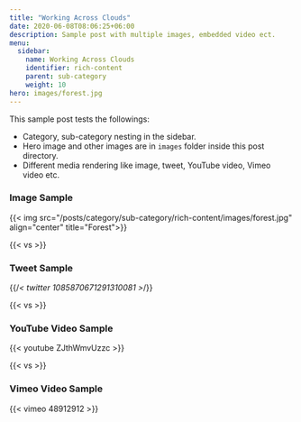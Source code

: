 ```yaml
---
title: "Working Across Clouds"
date: 2020-06-08T08:06:25+06:00
description: Sample post with multiple images, embedded video ect.
menu:
  sidebar:
    name: Working Across Clouds
    identifier: rich-content
    parent: sub-category
    weight: 10
hero: images/forest.jpg
---
```


This sample post tests the followings:

- Category, sub-category nesting in the sidebar.
- Hero image and other images are in `images` folder inside this post directory.
- Different media rendering like image, tweet, YouTube video, Vimeo video etc.

### Image Sample

{{< img src="/posts/category/sub-category/rich-content/images/forest.jpg" align="center" title="Forest">}}

{{< vs >}}

### Tweet Sample

{{/*< twitter 1085870671291310081 >*/}}

{{< vs >}}

### YouTube Video Sample

{{< youtube ZJthWmvUzzc >}}

{{< vs >}}

### Vimeo Video Sample

{{< vimeo 48912912 >}}
